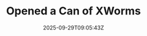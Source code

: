 ---
title: "Opened a Can of XWorms"
date: 2025-09-29T09:05:43Z
authors: ["grepstrength"]
tags: ["REM", "malware analysis", "xworm", "RAT", "backdoor", "persistence", "process injection"]
description: "Persistence Personified"
external: "https://grepstrength.dev/opened-a-can-of-xworms-33fde9d2aee6"
---